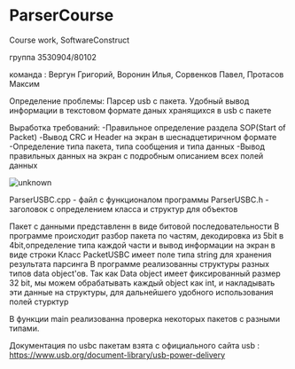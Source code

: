 # ParserCourse
Course work, SoftwareConstruct

группа 3530904/80102

команда : Вергун Григорий, Воронин Илья, Сорвенков Павел, Протасов Максим


Определение проблемы: Парсер usb c пакета. Удобный вывод информации в текстовом формате даных хранящихся в usb c пакете 

Выработка требований: 
-Правильное определение раздела SOP(Start of Packet)
-Вывод CRC и Header на экран в шеснадцетиричном формате
-Определение типа пакета, типа сообщения и типа данных
-Вывод правильных данных на экран с подробным описанием всех полей данных

![unknown](https://user-images.githubusercontent.com/31857466/109388140-50657580-7916-11eb-82fd-5d2c2f88676f.png)


ParserUSBC.cpp - файл с функционалом программы
ParserUSBC.h - заголовок с определением класса и структур для объектов

Пакет с данными представленн в виде битовой последовательности
В программе происходит разбор пакета по частям, декодировка из 5bit в 4bit,определение типа каждой части и вывод информации на экран в виде строки
Класс PacketUSBC имеет поле типа string для хранения результата парсинга
В программе реализованны структуры разных типов data object'ов. Так как Data object имеет фиксированный размер 32 bit, мы можем обрабатывать каждый object как int, и накладывать эти данные на структуры, для дальнейшего удобного использования полей стурктур

В функции main реализованна проверка некоторых пакетов с разными типами.

Документация по usbc пакетам взята с официального сайта usb : https://www.usb.org/document-library/usb-power-delivery
